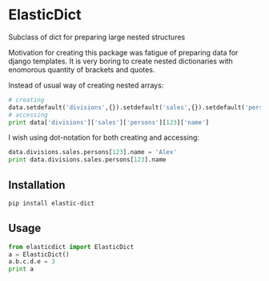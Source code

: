 # ElasticDict
Subclass of dict for preparing large nested structures

Motivation for creating this package was fatigue of preparing data for django templates.
It is very boring to create nested dictionaries with enomorous quantity of brackets and quotes.

Instead of usual way of creating nested arrays:
```python
# creating
data.setdefault('divisions',{}).setdefault('sales',{}).setdefault('persons',{}).setdefault(123, {})['name'] = 'Alex'
# accessing
print data['divisions']['sales']['persons'][123]['name']
```

I wish using dot-notation for both creating and accessing:
```python
data.divisions.sales.persons[123].name = 'Alex'
print data.divisions.sales.persons[123].name
```

## Installation
```sh
pip install elastic-dict
```

## Usage
```python
from elasticdict import ElasticDict
a = ElasticDict()
a.b.c.d.e = 3
print a
```
